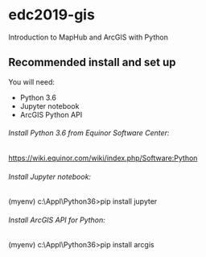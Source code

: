 # edc2019-gis
Introduction to MapHub and ArcGIS with Python


## Recommended install and set up

You will need:
* Python 3.6 
* Jupyter notebook
* ArcGIS Python API

###### Install Python 3.6 from Equinor Software Center:
https://wiki.equinor.com/wiki/index.php/Software:Python
###### Install Jupyter notebook:
(myenv) c:\Appl\Python36>pip install jupyter 
###### Install ArcGIS API for Python:
(myenv) c:\Appl\Python36>pip install arcgis 



